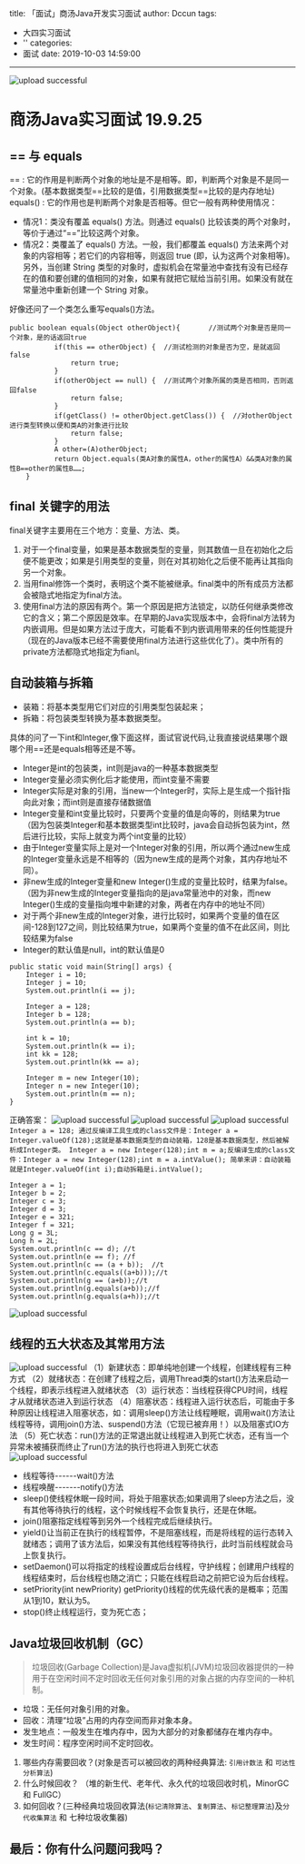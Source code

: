 title: 「面试」商汤Java开发实习面试
author: Dccun
tags:
  - 大四实习面试
  - ''
categories:
  - 面试
date: 2019-10-03 14:59:00
---
![upload successful](/images/pasted-72.png)
<!--more-->

# 商汤Java实习面试 19.9.25


## == 与 equals
== : 它的作用是判断两个对象的地址是不是相等。即，判断两个对象是不是同一个对象。(基本数据类型==比较的是值，引用数据类型==比较的是内存地址)
equals() : 它的作用也是判断两个对象是否相等。但它一般有两种使用情况：
- 情况1：类没有覆盖 equals() 方法。则通过 equals() 比较该类的两个对象时，等价于通过“==”比较这两个对象。
- 情况2：类覆盖了 equals() 方法。一般，我们都覆盖 equals() 方法来两个对象的内容相等；若它们的内容相等，则返回 true (即，认为这两个对象相等)。
另外，当创建 String 类型的对象时，虚拟机会在常量池中查找有没有已经存在的值和要创建的值相同的对象，如果有就把它赋给当前引用。如果没有就在常量池中重新创建一个 String 对象。

好像还问了一个类怎么重写equals()方法。

```
public boolean equals(Object otherObject){       //测试两个对象是否是同一个对象，是的话返回true
           if(this == otherObject) {  //测试检测的对象是否为空，是就返回false
               return true;   
           } 
           if(otherObject == null) {  //测试两个对象所属的类是否相同，否则返回false
               return false;       
           }
           if(getClass() != otherObject.getClass()) {  //对otherObject进行类型转换以便和类A的对象进行比较
               return false; 
           }       
           A other=(A)otherObject; 
           return Object.equals(类A对象的属性A，other的属性A）&&类A对象的属性B==other的属性B……;
    }
```

## final 关键字的用法
final关键字主要用在三个地方：变量、方法、类。
1. 对于一个final变量，如果是基本数据类型的变量，则其数值一旦在初始化之后便不能更改；如果是引用类型的变量，则在对其初始化之后便不能再让其指向另一个对象。
2. 当用final修饰一个类时，表明这个类不能被继承。final类中的所有成员方法都会被隐式地指定为final方法。
3. 使用final方法的原因有两个。第一个原因是把方法锁定，以防任何继承类修改它的含义；第二个原因是效率。在早期的Java实现版本中，会将final方法转为内嵌调用。但是如果方法过于庞大，可能看不到内嵌调用带来的任何性能提升（现在的Java版本已经不需要使用final方法进行这些优化了）。类中所有的private方法都隐式地指定为fianl。

## 自动装箱与拆箱
- 装箱：将基本类型用它们对应的引用类型包装起来；
- 拆箱：将包装类型转换为基本数据类型。

具体的问了一下int和Integer,像下面这样，面试官说代码,让我直接说结果哪个跟哪个用==还是equals相等还是不等。

- Integer是int的包装类，int则是java的一种基本数据类型 
- Integer变量必须实例化后才能使用，而int变量不需要 
- Integer实际是对象的引用，当new一个Integer时，实际上是生成一个指针指向此对象；而int则是直接存储数据值 
- Integer变量和int变量比较时，只要两个变量的值是向等的，则结果为true（因为包装类Integer和基本数据类型int比较时，java会自动拆包装为int，然后进行比较，实际上就变为两个int变量的比较）
- 由于Integer变量实际上是对一个Integer对象的引用，所以两个通过new生成的Integer变量永远是不相等的（因为new生成的是两个对象，其内存地址不同）。
- 非new生成的Integer变量和new Integer()生成的变量比较时，结果为false。（因为非new生成的Integer变量指向的是java常量池中的对象，而new Integer()生成的变量指向堆中新建的对象，两者在内存中的地址不同）
- 对于两个非new生成的Integer对象，进行比较时，如果两个变量的值在区间-128到127之间，则比较结果为true，如果两个变量的值不在此区间，则比较结果为false
- Integer的默认值是null，int的默认值是0

```
public static void main(String[] args) {
    Integer i = 10;
    Integer j = 10;
    System.out.println(i == j);
      
    Integer a = 128;
    Integer b = 128;
    System.out.println(a == b);
     
    int k = 10;
    System.out.println(k == i);
    int kk = 128;
    System.out.println(kk == a);
      
    Integer m = new Integer(10);
    Integer n = new Integer(10);
    System.out.println(m == n);
}
```

正确答案：
![upload successful](/images/pasted-58.png)
![upload successful](/images/pasted-59.png)
![upload successful](/images/pasted-60.png)
`Integer a = 128; 通过反编译工具生成的class文件是：Integer a = Integer.valueOf(128);这就是基本数据类型的自动装箱，128是基本数据类型，然后被解析成Integer类。
Integer a = new Integer(128);int m = a;反编译生成的class文件：Integer a = new Integer(128);int m = a.intValue();
简单来讲：自动装箱就是Integer.valueOf(int i);自动拆箱是i.intValue();`
```
Integer a = 1;
Integer b = 2;
Integer c = 3;
Integer d = 3;
Integer e = 321;
Integer f = 321;
Long g = 3L;
Long h = 2L;
System.out.println(c == d); //t
System.out.println(e == f); //f
System.out.println(c == (a + b));  //t
System.out.println(c.equals((a+b)));//t
System.out.println(g == (a+b));//t
System.out.println(g.equals(a+b));//f
System.out.println(g.equals(a+h));//t
```
![upload successful](/images/pasted-61.png)

## 线程的五大状态及其常用方法
![upload successful](/images/pasted-62.png)
（1）新建状态：即单纯地创建一个线程，创建线程有三种方式
（2）就绪状态：在创建了线程之后，调用Thread类的start()方法来启动一个线程，即表示线程进入就绪状态
（3）运行状态：当线程获得CPU时间，线程才从就绪状态进入到运行状态
（4）阻塞状态：线程进入运行状态后，可能由于多种原因让线程进入阻塞状态，如：调用sleep()方法让线程睡眠，调用wait()方法让线程等待，调用join()方法、suspend()方法（它现已被弃用！）以及阻塞式IO方法
（5）死亡状态：run()方法的正常退出就让线程进入到死亡状态，还有当一个异常未被捕获而终止了run()方法的执行也将进入到死亡状态
![upload successful](/images/pasted-63.png)
- 线程等待------wait()方法
- 线程唤醒-------notify()方法
- sleep()使线程休眠一段时间，将处于阻塞状态;如果调用了sleep方法之后，没有其他等待执行的线程，这个时候线程不会恢复执行，还是在休眠。
- join()阻塞指定线程等到另外一个线程完成后继续执行。
- yield()让当前正在执行的线程暂停，不是阻塞线程，而是将线程的运行态转入就绪态；调用了该方法后，如果没有其他线程等待执行，此时当前线程就会马上恢复执行。
- setDaemon()可以将指定的线程设置成后台线程，守护线程；创建用户线程的线程结束时，后台线程也随之消亡；只能在线程启动之前把它设为后台线程。
- setPriority(int newPriority) getPriority()线程的优先级代表的是概率；范围从1到10，默认为5。
- stop()终止线程运行，变为死亡态；

## Java垃圾回收机制（GC）

>垃圾回收(Garbage Collection)是Java虚拟机(JVM)垃圾回收器提供的一种用于在空闲时间不定时回收无任何对象引用的对象占据的内存空间的一种机制。

- 垃圾：无任何对象引用的对象。
- 回收：清理“垃圾”占用的内存空间而非对象本身。
- 发生地点：一般发生在堆内存中，因为大部分的对象都储存在堆内存中。
- 发生时间：程序空闲时间不定时回收。

1. 哪些内存需要回收？(对象是否可以被回收的两种经典算法: `引用计数法` 和 `可达性分析算法`)
2. 什么时候回收？ （堆的新生代、老年代、永久代的垃圾回收时机，MinorGC 和 FullGC）
3. 如何回收？(三种经典垃圾回收算法(`标记清除算法`、`复制算法`、`标记整理算法`)及`分代收集算法` 和 七种垃圾收集器)



## 最后：你有什么问题问我吗？
